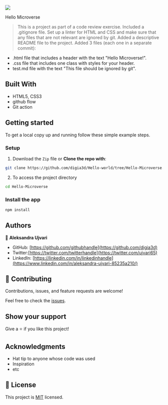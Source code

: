 ![](https://img.shields.io/badge/Microverse-blueviolet)

Hello Microverse

> This is a project as part of a code review exercise.
> Included a .gitignore file.
> Set up a linter for HTML and CSS and make sure that any files that are not relevant are ignored by git.
> Added a descriptive README file to the project.
> Added 3 files (each one in a separate commit):
   - .html file that includes a header with the text "Hello Microverse!".
   - .css file that includes one class with styles for your header.
   - test.md file with the text "This file should be ignored by git".

## Built With

- HTML5, CSS3
- github flow
- Git action

## Getting started

To get a local copy up and running follow these simple example steps.
### Setup
1. Download the `Zip` file or **Clone the repo with**:
```bash
git clone https://github.com/digia3d/Hello-world/tree/Hello-Microverse.git
```
2. To access the project directory
```bash
cd Hello-Microverse
```  
            
### Install the app

```bash
npm install
```

## Authors

👤 **Aleksandra Ujvari**

- GitHub: [https://github.com/githubhandle](https://github.com/digia3d)
- Twitter:[https://twitter.com/twitterhandle](https://twitter.com/ujvari65)
- LinkedIn: [https://linkedin.com/in/linkedinhandle](https://www.linkedin.com/in/aleksandra-ujvari-85235a210/)

## 🤝 Contributing

Contributions, issues, and feature requests are welcome!

Feel free to check the [issues](https://github.com/digia3d/Hello-world/issues).

## Show your support

Give a ⭐️ if you like this project!

## Acknowledgments

- Hat tip to anyone whose code was used
- Inspiration
- etc

## 📝 License

This project is [MIT](./MIT.md) licensed.
